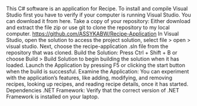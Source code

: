 This C# software is an application for Recipe. 
To install and compile Visual Studio first you have to verify if your computer is running Visual Studio. 
You can download it from here. Take a copy of your repository: Either download and extract the file zip or 
use git to clone the repository to my local computer. https://github.com/ASSYKABW/Recipe-Application In Visual Studio, 
open the solution to access the project solution, select file > open > visual studio. Next, choose the recipe-application 
.sln file from the repository that was cloned. Build the Solution: Press Ctrl + Shift + B or choose Build > Build Solution 
to begin building the solution when it has loaded. Launch the Application by pressing F5 or clicking the start button when the
build is successful. Examine the Application: You can experiment with the application’s features, like adding, modifying, and 
removing recipes, looking up recipes, and reading recipe details, once it has started. Dependencies .NET Framework: Verify that
the correct version of .NET Framework is installed on your laptop.

